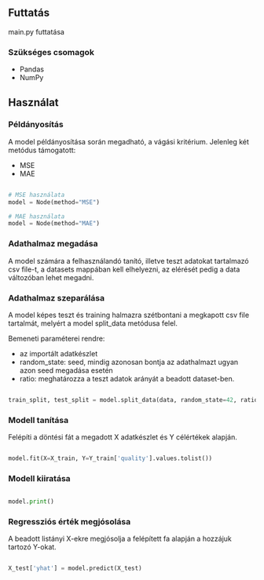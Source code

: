 ## Futtatás

main.py futtatása

### Szükséges csomagok

- Pandas
- NumPy

## Használat

### Példányosítás
A model példányosítása során megadható, a vágási kritérium. Jelenleg két metódus támogatott:

- MSE
- MAE

```python

# MSE használata
model = Node(method="MSE")

# MAE használata
model = Node(method="MAE")

```

### Adathalmaz megadása
A model számára a felhasználandó tanító, illetve teszt adatokat tartalmazó csv file-t, a datasets mappában kell elhelyezni, az elérését pedig a data változóban lehet megadni.

### Adathalmaz szeparálása
A model képes teszt és training halmazra szétbontani a megkapott csv file tartalmát, melyért a model split_data metódusa felel.

Bemeneti paraméterei rendre:

- az importált adatkészlet
- random_state: seed, mindig azonosan bontja az adathalmazt ugyan azon seed megadása esetén
- ratio: meghatározza a teszt adatok arányát a beadott dataset-ben.

```python

train_split, test_split = model.split_data(data, random_state=42, ratio=0.01)

```

### Modell tanítása

Felépíti a döntési fát a megadott X adatkészlet és Y célértékek alapján.


```python

model.fit(X=X_train, Y=Y_train['quality'].values.tolist())

```

### Modell kiiratása

```python

model.print()

```

### Regressziós érték megjósolása

A beadott listányi X-ekre megjósolja a felépített fa alapján a hozzájuk tartozó Y-okat.

```python

X_test['yhat'] = model.predict(X_test)

```

